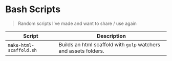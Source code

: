 # Bash Scripts

> Random scripts I've made and want to share / use again

|Script|Description|
|---|---|
|`make-html-scaffold.sh` | Builds an html scaffold with `gulp` watchers and assets folders. |
